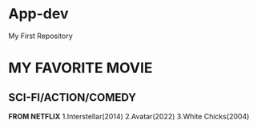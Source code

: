 # App-dev
My First Repository
# MY FAVORITE MOVIE
## SCI-FI/ACTION/COMEDY

**FROM NETFLIX**
1.Interstellar(2014) 
2.Avatar(2022)
3.White Chicks(2004)
